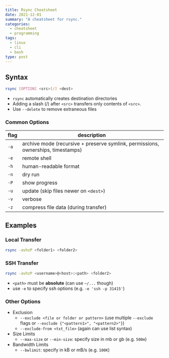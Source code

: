 ```yaml
---
title: Rsync Cheatsheet
date: 2021-12-01
summary: "A cheatsheet for rsync."
categories:
  - cheatsheet
  - programming
tags:
  - linux
  - cli
  - bash
type: post
---
```


## Syntax
```bash
rsync [OPTION] <src>[/] <dest>
```

- `rsync` automatically creates destination directories
- Adding a slash (/) after `<src>` transfers only contents of `<src>`.
- Use `--delete` to remove extraneous files

### Common Options
| flag | description                                                                      |
| ---- | -------------------------------------------------------------------------------- |
| `-a` | archive mode (recursive + preserve symlink, permissions, ownerships, timestamps) |
| `-e` | remote shell                                                                     |
| `-h` | human-readable format                                                            |
| `-n` | dry run                                                                          |
| `-P` | show progress                                                                    |
| `-u` | update (skip files newer on `<dest>`)                                            |
| `-v` | verbose                                                                          |
| `-z` | compress file data (during transfer)                                             |

## Examples
### Local Transfer
```bash
rsync -avhzP <folder1> <folder2>
```

### SSH Transfer
```bash
rsync -avhzP <username>@<host>:<path> <folder2>
```

- `<path>` must be **absolute** (can use `~/...` though)
- use `-e` to specify ssh options (e.g. `-e 'ssh -p 31415'`)

### Other Options
- Exclusion
	- `--exclude <file or folder or pattern>` (use multiple `--exclude` flags or `--exclude {"<pattern1>", "<pattern2>"}`)
	- `--exclude-from <txt_file>` (again can use list syntax)
- Size Limits
	- `--max-size` or `--min-size`: specify size in mb or gb (e.g. `500m`)
- Bandwidth Limits
	- `--bwlimit`: specify in kB or mB/s (e.g. `100K`)



